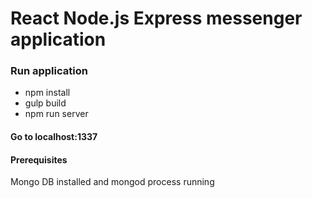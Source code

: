 React Node.js Express messenger application
===

### Run application

* npm install
* gulp build
* npm run server

#### Go to localhost:1337 

#### Prerequisites
Mongo DB installed and mongod process running